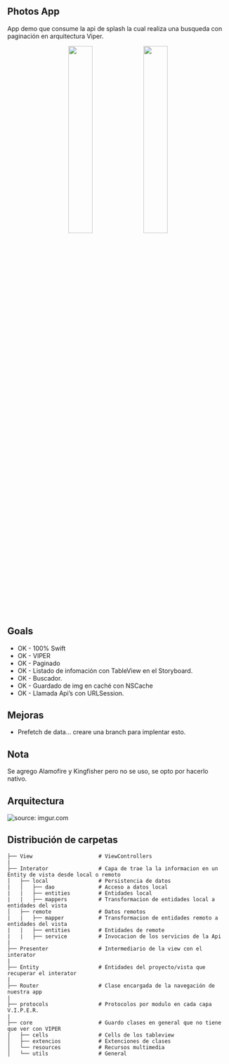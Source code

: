 ## Photos App
App demo que consume la api de splash la cual realiza una busqueda con paginación en arquitectura Viper.

<p align="center">
<img style="display: inline-block;"  src='https://i.imgur.com/67HulEp.png' width='33%'/>
<img style="display: inline-block;" src='https://i.imgur.com/ZAdV2XD.png' width='33%'/>
</p>


## Goals
* OK - 100% Swift
* OK - VIPER
* OK - Paginado
* OK - Listado de infomación con TableView en el Storyboard.
* OK - Buscador.
* OK - Guardado de img en caché con NSCache
* OK - Llamada Api’s con URLSession.


## Mejoras
* Prefetch de data... creare una branch para implentar esto.

## Nota
Se agrego Alamofire y Kingfisher pero no se uso, se opto por hacerlo nativo.


## Arquitectura
<img src="https://i.imgur.com/QU9ijpC.png" title="source: imgur.com" />

## Distribución de carpetas

```
├── View                     # ViewControllers
|
├── Interator                # Capa de trae la la informacion en un Entity de vista desde local o remoto
│   ├── local                # Persistencia de datos
|   │   ├── dao              # Acceso a datos local
|   |   ├── entities         # Entidades local
|   |   ├── mappers          # Transformacion de entidades local a entidades del vista
│   ├── remote               # Datos remotos
|   |   ├── mapper           # Transformacion de entidades remoto a entidades del vista
|   |   ├── entities         # Entidades de remote
|   |   ├── service          # Invocacion de los servicios de la Api
|
├── Presenter                # Intermediario de la view con el interator
|
├── Entity                   # Entidades del proyecto/vista que recuperar el interator
|
├── Router                   # Clase encargada de la navegación de nuestra app
|
├── protocols                # Protocolos por modulo en cada capa V.I.P.E.R.
|
├── core                     # Guardo clases en general que no tiene que ver con VIPER 
│   ├── cells                # Cells de los tableview
│   ├── extencios            # Extenciones de clases 
│   └── resources            # Recursos multimedia
│   └── utils          	     # General


```


